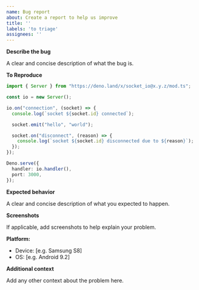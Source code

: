 ```yaml
---
name: Bug report
about: Create a report to help us improve
title: ''
labels: 'to triage'
assignees: ''
---
```


**Describe the bug**

A clear and concise description of what the bug is.

**To Reproduce**

```ts
import { Server } from "https://deno.land/x/socket_io@x.y.z/mod.ts";

const io = new Server();

io.on("connection", (socket) => {
  console.log(`socket ${socket.id} connected`);

  socket.emit("hello", "world");

  socket.on("disconnect", (reason) => {
    console.log(`socket ${socket.id} disconnected due to ${reason}`);
  });
});

Deno.serve({
  handler: io.handler(),
  port: 3000,
});
```

**Expected behavior**

A clear and concise description of what you expected to happen.

**Screenshots**

If applicable, add screenshots to help explain your problem.

**Platform:**

- Device: [e.g. Samsung S8]
- OS: [e.g. Android 9.2]

**Additional context**

Add any other context about the problem here.

